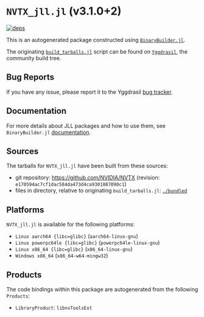 # `NVTX_jll.jl` (v3.1.0+2)

[![deps](https://juliahub.com/docs/NVTX_jll/deps.svg)](https://juliahub.com/ui/Packages/NVTX_jll/a4RQP?page=2)

This is an autogenerated package constructed using [`BinaryBuilder.jl`](https://github.com/JuliaPackaging/BinaryBuilder.jl).

The originating [`build_tarballs.jl`](https://github.com/JuliaPackaging/Yggdrasil/blob/79b0ab4fe29428264770c4b3ca779d06c51d4ce5/N/NVTX/build_tarballs.jl) script can be found on [`Yggdrasil`](https://github.com/JuliaPackaging/Yggdrasil/), the community build tree.

## Bug Reports

If you have any issue, please report it to the Yggdrasil [bug tracker](https://github.com/JuliaPackaging/Yggdrasil/issues).

## Documentation

For more details about JLL packages and how to use them, see `BinaryBuilder.jl` [documentation](https://docs.binarybuilder.org/stable/jll/).

## Sources

The tarballs for `NVTX_jll.jl` have been built from these sources:

* git repository: https://github.com/NVIDIA/NVTX (revision: `e170594ac7cf1dac584da473d4ca9301087090c1`)
* files in directory, relative to originating `build_tarballs.jl`: [`./bundled`](https://github.com/JuliaPackaging/Yggdrasil/tree/79b0ab4fe29428264770c4b3ca779d06c51d4ce5/N/NVTX/bundled)

## Platforms

`NVTX_jll.jl` is available for the following platforms:

* `Linux aarch64 {libc=glibc}` (`aarch64-linux-gnu`)
* `Linux powerpc64le {libc=glibc}` (`powerpc64le-linux-gnu`)
* `Linux x86_64 {libc=glibc}` (`x86_64-linux-gnu`)
* `Windows x86_64` (`x86_64-w64-mingw32`)

## Products

The code bindings within this package are autogenerated from the following `Products`:

* `LibraryProduct`: `libnvToolsExt`
